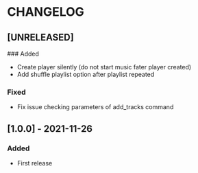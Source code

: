 # CHANGELOG

## [UNRELEASED]

### Added

* Create player silently (do not start music fater player created)
* Add shuffle playlist option after playlist repeated

### Fixed

* Fix issue checking parameters of add_tracks command

## [1.0.0] - 2021-11-26

### Added

* First release

